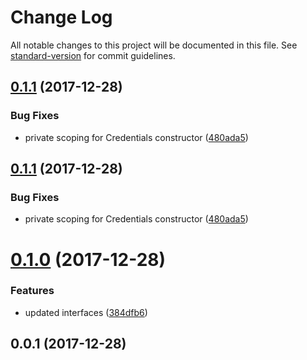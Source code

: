 # Change Log

All notable changes to this project will be documented in this file. See [standard-version](https://github.com/conventional-changelog/standard-version) for commit guidelines.

<a name="0.1.1"></a>
## [0.1.1](https://github.com/ArminTamzarian/aenigma/compare/v0.1.0...v0.1.1) (2017-12-28)


### Bug Fixes

* private scoping for Credentials constructor ([480ada5](https://github.com/ArminTamzarian/aenigma/commit/480ada5))



<a name="0.1.1"></a>
## [0.1.1](https://github.com/ArminTamzarian/aenigma/compare/v0.1.0...v0.1.1) (2017-12-28)


### Bug Fixes

* private scoping for Credentials constructor ([480ada5](https://github.com/ArminTamzarian/aenigma/commit/480ada5))



<a name="0.1.0"></a>
# [0.1.0](https://github.com/ArminTamzarian/aenigma/compare/v0.0.1...v0.1.0) (2017-12-28)


### Features

* updated interfaces ([384dfb6](https://github.com/ArminTamzarian/aenigma/commit/384dfb6))



<a name="0.0.1"></a>
## 0.0.1 (2017-12-28)
